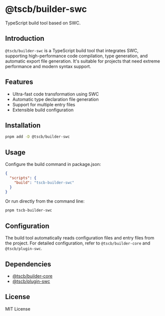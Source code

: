 # @tscb/builder-swc

TypeScript build tool based on SWC.

## Introduction

`@tscb/builder-swc` is a TypeScript build tool that integrates SWC, supporting high-performance code compilation, type generation, and automatic export file generation. It's suitable for projects that need extreme performance and modern syntax support.

## Features

- Ultra-fast code transformation using SWC
- Automatic type declaration file generation
- Support for multiple entry files
- Extensible build configuration

## Installation

```sh
pnpm add -D @tscb/builder-swc
```

## Usage

Configure the build command in package.json:

```json
{
  "scripts": {
    "build": "tscb-builder-swc"
  }
}
```

Or run directly from the command line:

```sh
pnpm tscb-builder-swc
```

## Configuration

The build tool automatically reads configuration files and entry files from the project. For detailed configuration, refer to `@tscb/builder-core` and `@tscb/plugin-swc`.

## Dependencies

- [@tscb/builder-core](../builder-core)
- [@tscb/plugin-swc](../plugin-swc)

## License

MIT License
